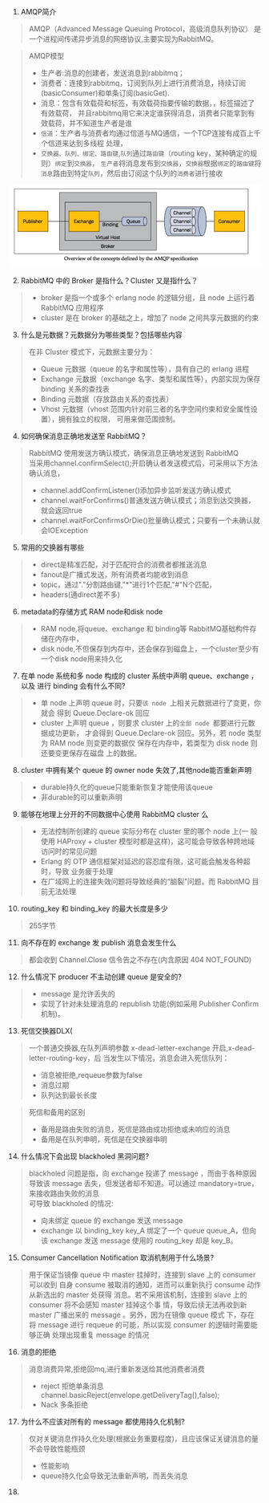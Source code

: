 1. AMQP简介
> AMQP（Advanced Message Queuing Protocol，高级消息队列协议）
是一个进程间传递异步消息的网络协议,主要实现为RabbitMQ。

> AMQP模型
>- 生产者:消息的创建者，发送消息到rabbitmq；
>- 消费者：连接到rabbitmq，订阅到队列上进行消费消息，持续订阅(basicConsumer)和单条订阅(basicGet).
>- 消息：包含有效载荷和标签，有效载荷指要传输的数据，，标签描述了有效载荷，
并且rabbitmq用它来决定谁获得消息，消费者只能拿到有效载荷，并不知道生产者是谁
>- `信道`：生产者与消费者均通过信道与MQ通信，一个TCP连接有成百上千个信道来达到多线程
处理，
>- `交换器、队列、绑定、路由键`,`队列`通过`路由键`（routing  key，某种确定的规则）`绑定`到`交换器`，
`生产者`将消息发布到`交换器`，`交换器`根据`绑定`的`路由键`将`消息`路由到特定`队列`，然后由订阅这个队列的`消费者`进行接收

![AMQP模型图](images/amqp.jpg)

2. RabbitMQ 中的 Broker 是指什么？Cluster 又是指什么？
>- broker 是指一个或多个 erlang node 的逻辑分组，且 node 上运行着 RabbitMQ 应用程序
>- cluster 是在 broker 的基础之上，增加了 node 之间共享元数据的约束

3. 什么是元数据？元数据分为哪些类型？包括哪些内容
>在非 Cluster 模式下，元数据主要分为：
>- Queue 元数据（queue 的名字和属性等），具有自己的 erlang 进程
>- Exchange 元数据（exchange 名字、类型和属性等），内部实现为保存 binding 关系的查找表
>- Binding 元数据（存放路由关系的查找表）
>- Vhost 元数据（vhost 范围内针对前三者的名字空间约束和安全属性设置），拥有独立的权限，
可用来做范围控制。

4. 如何确保消息正确地发送至 RabbitMQ？
> RabbitMQ 使用发送方确认模式，确保消息正确地发送到 RabbitMQ<br>
当采用channel.confirmSelect();开启确认者发送模式后，可采用以下方法确认消息，
>- channel.addConfirmListener()添加异步监听发送方确认模式
>- channel.waitForConfirms()普通发送方确认模式；消息到达交换器，就会返回true
>- channel.waitForConfirmsOrDie()批量确认模式；只要有一个未确认就会IOException

5. 常用的交换器有哪些
>- direct是精准匹配，对于匹配符合的消费者都推送消息
>- fanout是广播式发送，所有消费者均能收到消息
>- topic，通过"."分割路由键,"*"进行1个匹配,"#"N个匹配，
>- headers(通direct差不多)

6. metadata的存储方式 RAM node和disk node
>- RAM node,将queue、exchange 和 binding等 RabbitMQ基础构件存储在内存中，
>- disk node,不但保存到内存中，还会保存到磁盘上，一个cluster至少有一个disk node用来持久化

7. 在单 node 系统和多 node 构成的 cluster 系统中声明 queue、exchange ，以及 进行 binding 会有什么不同?
>- 单 node 上声明 queue 时，只要`该 node `上相关元数据进行了变更，你就会 得到
 Queue.Declare-ok 回应
>- cluster 上声明 queue ，则要求 cluster 上的`全部 node `都要进行元数据成功更新，
才会得到 Queue.Declare-ok 回应。另外，若 node 类型 为 RAM node 则变更的数据仅
保存在内存中，若类型为 disk node 则还要变更保存在磁盘 上的数据。

8. cluster 中拥有某个 queue 的 owner node 失效了,其他node能否重新声明
>- durable持久化的queue只能重新恢复才能使用该queue
>- 非durable的可以重新声明

9. 能够在地理上分开的不同数据中心使用 RabbitMQ cluster 么
>- 无法控制所创建的 queue 实际分布在 cluster 里的哪个 node 上(一 般使用
HAProxy + cluster 模型时都是这样)，这可能会导致各种跨地域访问时的常见问题
>- Erlang 的 OTP 通信框架对延迟的容忍度有限，这可能会触发各种超时，导致 业务疲于处理
>- 在广域网上的连接失效问题将导致经典的“脑裂”问题，而 RabbitMQ 目前无法处理

10. routing_key 和 binding_key 的最大长度是多少
> 255字节

11. 向不存在的 exchange 发 publish 消息会发生什么
> 都会收到 Channel.Close 信令告之不存在(内含原因 404 NOT_FOUND)

12. 什么情况下 producer 不主动创建 queue 是安全的?
>- message 是允许丢失的
>- 实现了针对未处理消息的 republish 功能(例如采用 Publisher Confirm 机制)。

13. 死信交换器DLX(
> 一个普通交换器,在队列声明参数 x-dead-letter-exchange 开启,x-dead-letter-routing-key，后
当发生以下情况，消息会进入死信队列：
>- 消息被拒绝,requeue参数为false
>- 消息过期
>- 队列达到最长长度

> 死信和备用的区别
>- 备用是路由失败的消息，死信是路由成功拒绝或未响应的消息
>- 备用是在队列申明，死信是在交换器申明

14. 什么情况下会出现 blackholed 黑洞问题?
> blackholed 问题是指，向 exchange 投递了 message ，而由于各种原因导致该
message 丢失，但发送者却不知道。可以通过 mandatory=true，来接收路由失败的消息<br>
> 可导致 blackholed 的情况:
>- 向未绑定 queue 的 exchange 发送 message
>- exchange 以 binding_key  key_A 绑定了一个 queue queue_A，但向 该
exchange 发送 message 使用的 routing_key 却是 key_B。

15. Consumer Cancellation Notification 取消机制用于什么场景?
> 用于保证当镜像 queue 中 master 挂掉时，连接到 slave 上的 consumer 可以收到
自身 consume 被取消的通知，进而可以重新执行 consume 动作从新选出的 master 处获得
消息。若不采用该机制，连接到 slave 上的 consumer 将不会感知 master 挂掉这个事
情，导致后续无法再收到新 master 广播出来的 message 。另外，因为在镜像 queue 模式
下，存在将 message 进行 requeue 的可能，所以实现 consumer 的逻辑时需要能够正确
处理出现重复 message 的情况

16. 消息的拒绝
> 消息消费异常,拒绝回mq,进行重新发送给其他消费者消费
>- reject 拒绝单条消息channel.basicReject(envelope.getDeliveryTag(),false);
>- Nack 多条拒绝

17. 为什么不应该对所有的 message 都使用持久化机制?
> 仅对关键消息作持久化处理(根据业务重要程度)，且应该保证关键消息的量不会导致性能瓶颈
>- 性能影响
>- queue持久化会导致无法重新声明，而丢失消息

18. 